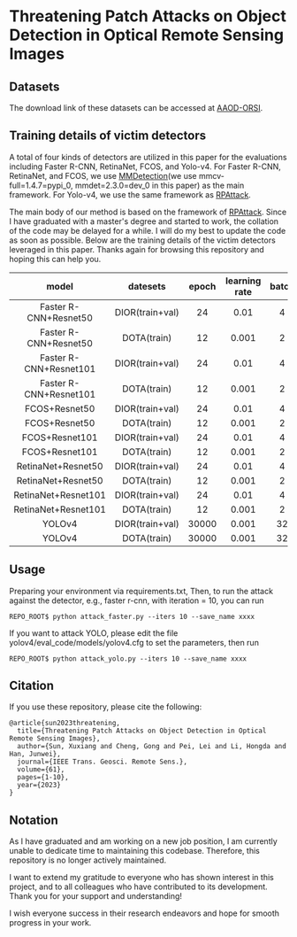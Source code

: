 # Threatening Patch Attacks on Object Detection in Optical Remote Sensing Images

## Datasets

The download link of these datasets can be accessed at [AAOD-ORSI](https://github.com/xuxiangsun/AAOD-ORSI).

## Training details of victim detectors

A total of four kinds of detectors are utilized in this paper for the evaluations including Faster R-CNN, RetinaNet, FCOS, and Yolo-v4. For Faster R-CNN, RetinaNet, and FCOS, we use [MMDetection](https://github.com/open-mmlab/mmdetection)(we use mmcv-full=1.4.7=pypi_0, mmdet=2.3.0=dev_0 in this paper) as the main framework. For Yolo-v4, we use the same framework as [RPAttack](https://github.com/VDIGPKU/RPAttack).

The main body of our method is based on the framework of [RPAttack](https://github.com/VDIGPKU/RPAttack). Since I have graduated with a master's degree and started to work, the collation of the code may be delayed for a while. I will do my best to update the code as soon as possible. Below are the training details of the victim detectors leveraged in this paper. Thanks again for browsing this repository and hoping this can help you.


|         model          |    datesets     | epoch | learning rate | batch |     decay     | decay rate | mAP  | recall |
| :--------------------: | :-------------: | :---: | :-----------: | :---: | :-----------: | :--------: | :--: | :----: |
| Faster R-CNN+Resnet50  | DIOR(train+val) |  24   |     0.01      |   4   |    [16,22]    |    0.1     | 88.3 |  90.3  |
| Faster R-CNN+Resnet50  |   DOTA(train)   |  12   |     0.001     |   2   |    [8,10]     |    0.1     | 68.7 |  77.7  |
| Faster R-CNN+Resnet101 | DIOR(train+val) |  24   |     0.01      |   4   |    [16,22]    |    0.1     | 88.6 |  90.9  |
| Faster R-CNN+Resnet101 |   DOTA(train)   |  12   |     0.001     |   2   |    [8,10]     |    0.1     | 68.4 |  76.1  |
|     FCOS+Resnet50      | DIOR(train+val) |  24   |     0.01      |   4   |    [16,22]    |    0.1     | 87.3 |  91.3  |
|     FCOS+Resnet50      |   DOTA(train)   |  12   |     0.001     |   2   |    [8,10]     |    0.1     | 65.7 |  79.1  |
|     FCOS+Resnet101     | DIOR(train+val) |  24   |     0.01      |   4   |    [16,22]    |    0.1     | 87.6 |  91.6  |
|     FCOS+Resnet101     |   DOTA(train)   |  12   |     0.001     |   2   |    [8,10]     |    0.1     | 66.8 |  80.0  |
|   RetinaNet+Resnet50   | DIOR(train+val) |  24   |     0.01      |   4   |    [16,22]    |    0.1     | 87.3 |  92.8  |
|   RetinaNet+Resnet50   |   DOTA(train)   |  12   |     0.001     |   2   |    [8,10]     |    0.1     | 62.2 |  79.5  |
|  RetinaNet+Resnet101   | DIOR(train+val) |  24   |     0.01      |   4   |    [16,22]    |    0.1     | 87.3 |  92.8  |
|  RetinaNet+Resnet101   |   DOTA(train)   |  12   |     0.001     |   2   |    [8,10]     |    0.1     | 64.8 |  81.3  |
|         YOLOv4         | DIOR(train+val) | 30000 |     0.001     |  32   | [20000,25000] |    0.1     | 89.5 |  90.0  |
|         YOLOv4         |   DOTA(train)   | 30000 |     0.001     |  32   | [20000,25000] |    0.1     | 69.7 |  76.8  |


## Usage

Preparing your environment via requirements.txt, Then, to run the attack against the detector, e.g., faster r-cnn, with iteration = 10, you can run

```
REPO_ROOT$ python attack_faster.py --iters 10 --save_name xxxx
```

If you want to attack YOLO, please edit the file yolov4/eval_code/models/yolov4.cfg to set the parameters, then run

```
REPO_ROOT$ python attack_yolo.py --iters 10 --save_name xxxx
```

## Citation
If you use these repository, please cite the following:
```
@article{sun2023threatening,
  title={Threatening Patch Attacks on Object Detection in Optical Remote Sensing Images},
  author={Sun, Xuxiang and Cheng, Gong and Pei, Lei and Li, Hongda and Han, Junwei},
  journal={IEEE Trans. Geosci. Remote Sens.},
  volume={61},
  pages={1-10},
  year={2023}
}
```

## Notation
As I have graduated and am working on a new job position, I am currently unable to dedicate time to maintaining this codebase. Therefore, this repository is no longer actively maintained.

I want to extend my gratitude to everyone who has shown interest in this project, and to all colleagues who have contributed to its development. Thank you for your support and understanding!

I wish everyone success in their research endeavors and hope for smooth progress in your work.